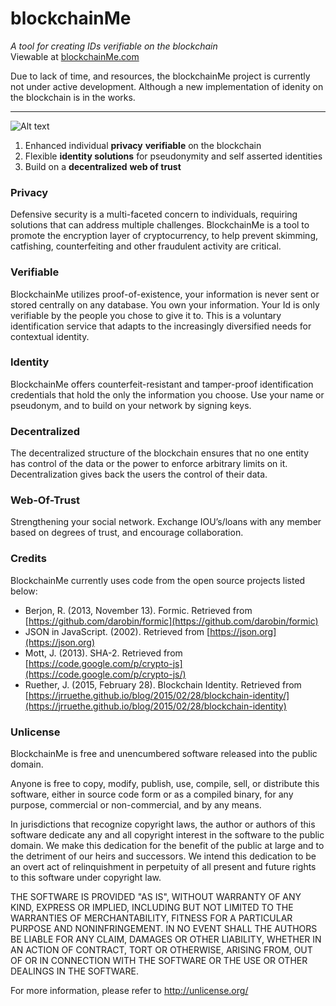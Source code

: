 # blockchainMe
*A tool for creating IDs verifiable on the blockchain* <br>
Viewable at [blockchainMe.com](http://www.blockchainMe.com)

Due to lack of time, and resources, the blockchainMe project is currently not under active development. Although a new implementation of idenity on the blockchain is in the works.

---

![Alt text](http://blockchainme.com/img/iMac-Flat-Mockup1.gif)

1. Enhanced individual **privacy** **verifiable** on the blockchain
2. Flexible **identity solutions** for pseudonymity and self asserted identities
3. Build on a **decentralized** **web of trust**

### Privacy
Defensive security is a multi-faceted concern to individuals, requiring solutions that can address multiple challenges. BlockchainMe is a tool to promote the encryption layer of cryptocurrency, to help prevent skimming, catfishing, counterfeiting and other fraudulent activity are critical. 

### Verifiable
BlockchainMe utilizes proof-of-existence, your information is never sent or stored centrally on any database. You own your information. Your Id is only verifiable by the people you chose to give it to. This is a voluntary identification service that adapts to the increasingly diversified needs for contextual identity.  

### Identity  
BlockchainMe offers counterfeit-resistant and tamper-proof identification credentials that hold the only the information you choose. Use your name or pseudonym, and to build on your network by signing keys.

### Decentralized
The decentralized structure of the blockchain ensures that no one entity has control of the data or the power to enforce arbitrary limits on it.  Decentralization gives back the users the control of their data.

### Web-Of-Trust
Strengthening your social network. Exchange IOU’s/loans with any member based on degrees of trust, and encourage collaboration.

### Credits
BlockchainMe currently uses code from the open source projects listed below:

- Berjon, R. (2013, November 13). Formic. Retrieved from
[https://github.com/darobin/formic](https://github.com/darobin/formic)
- JSON in JavaScript. (2002). Retrieved from
[https://json.org](https://json.org)
- Mott, J. (2013). SHA-2. Retrieved from
[https://code.google.com/p/crypto-js](https://code.google.com/p/crypto-js/)
- Ruether, J. (2015, February 28). Blockchain Identity. Retrieved from
[https://jrruethe.github.io/blog/2015/02/28/blockchain-identity/](https://jrruethe.github.io/blog/2015/02/28/blockchain-identity)

### Unlicense
BlockchainMe is free and unencumbered software released into the public domain.

Anyone is free to copy, modify, publish, use, compile, sell, or
distribute this software, either in source code form or as a compiled
binary, for any purpose, commercial or non-commercial, and by any
means.

In jurisdictions that recognize copyright laws, the author or authors
of this software dedicate any and all copyright interest in the
software to the public domain. We make this dedication for the benefit
of the public at large and to the detriment of our heirs and
successors. We intend this dedication to be an overt act of
relinquishment in perpetuity of all present and future rights to this
software under copyright law.

THE SOFTWARE IS PROVIDED "AS IS", WITHOUT WARRANTY OF ANY KIND,
EXPRESS OR IMPLIED, INCLUDING BUT NOT LIMITED TO THE WARRANTIES OF
MERCHANTABILITY, FITNESS FOR A PARTICULAR PURPOSE AND NONINFRINGEMENT.
IN NO EVENT SHALL THE AUTHORS BE LIABLE FOR ANY CLAIM, DAMAGES OR
OTHER LIABILITY, WHETHER IN AN ACTION OF CONTRACT, TORT OR OTHERWISE,
ARISING FROM, OUT OF OR IN CONNECTION WITH THE SOFTWARE OR THE USE OR
OTHER DEALINGS IN THE SOFTWARE.

For more information, please refer to <http://unlicense.org/>
